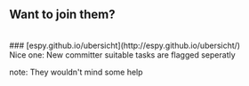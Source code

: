 ##  Want to join them?
<br />
### [espy.github.io/ubersicht](http://espy.github.io/ubersicht/)
<br />
Nice one: New committer suitable tasks are flagged seperatly 

note:
    They wouldn't mind some help
